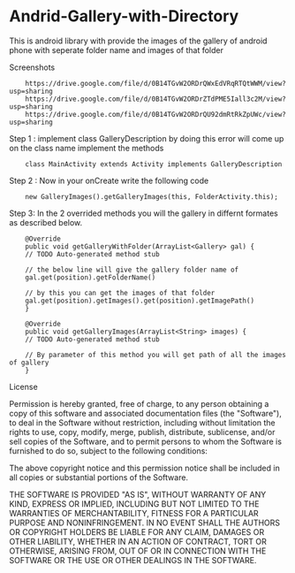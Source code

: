 # Andrid-Gallery-with-Directory
This is android library with provide the images of the gallery of android phone with seperate folder name and images of that folder

Screenshots

		https://drive.google.com/file/d/0B14TGvW2ORDrQWxEdVRqRTQtWWM/view?usp=sharing
		https://drive.google.com/file/d/0B14TGvW2ORDrZTdPME5Iall3c2M/view?usp=sharing
		https://drive.google.com/file/d/0B14TGvW2ORDrQU92dmRtRkZpUWc/view?usp=sharing

Step 1 : implement class GalleryDescription by doing this error will come up on the class name implement the methods

		class MainActivity extends Activity implements GalleryDescription

Step 2 : Now in your onCreate write the following code

		new GalleryImages().getGalleryImages(this, FolderActivity.this);

Step 3: In the 2 overrided methods you will the gallery in differnt formates as described below.


		@Override
		public void getGalleryWithFolder(ArrayList<Gallery> gal) {
		// TODO Auto-generated method stub
		
		// the below line will give the gallery folder name of
		gal.get(position).getFolderName()
		
		// by this you can get the images of that folder
		gal.get(position).getImages().get(position).getImagePath()
		}
		
		@Override
		public void getGalleryImages(ArrayList<String> images) {
		// TODO Auto-generated method stub
		
		// By parameter of this method you will get path of all the images of gallery 
		}
	
	
License

Permission is hereby granted, free of charge, to any person obtaining a copy of this software and associated documentation files (the "Software"), to deal in the Software without restriction, including without limitation the rights to use, copy, modify, merge, publish, distribute, sublicense, and/or sell copies of the Software, and to permit persons to whom the Software is furnished to do so, subject to the following conditions:

The above copyright notice and this permission notice shall be included in all copies or substantial portions of the Software.

THE SOFTWARE IS PROVIDED "AS IS", WITHOUT WARRANTY OF ANY KIND, EXPRESS OR IMPLIED, INCLUDING BUT NOT LIMITED TO THE WARRANTIES OF MERCHANTABILITY, FITNESS FOR A PARTICULAR PURPOSE AND NONINFRINGEMENT. IN NO EVENT SHALL THE AUTHORS OR COPYRIGHT HOLDERS BE LIABLE FOR ANY CLAIM, DAMAGES OR OTHER LIABILITY, WHETHER IN AN ACTION OF CONTRACT, TORT OR OTHERWISE, ARISING FROM, OUT OF OR IN CONNECTION WITH THE SOFTWARE OR THE USE OR OTHER DEALINGS IN THE SOFTWARE.
